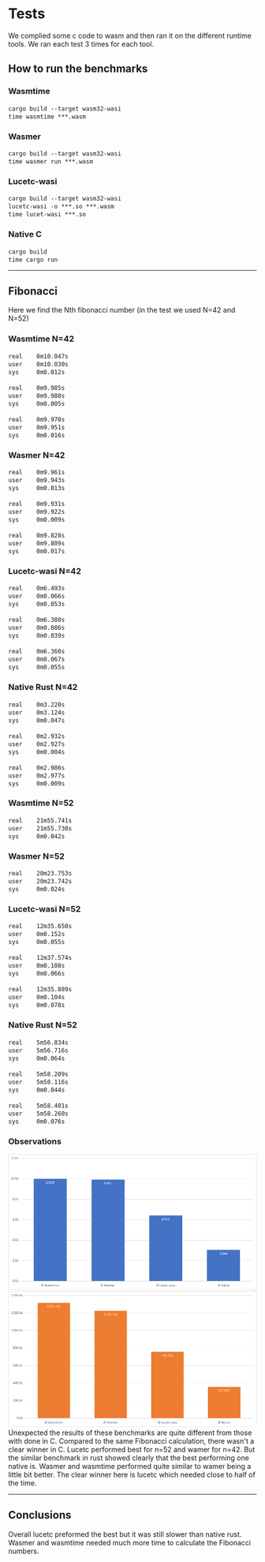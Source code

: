 # Tests
We complied some c code to wasm and then ran it on the different runtime tools. We ran each test 3 times for each tool.
## How to run the benchmarks
### Wasmtime
```shell
cargo build --target wasm32-wasi
time wasmtime ***.wasm
```
### Wasmer
```shell
cargo build --target wasm32-wasi
time wasmer run ***.wasm 
```
### Lucetc-wasi
```shell
cargo build --target wasm32-wasi
lucetc-wasi -o ***.so ***.wasm
time lucet-wasi ***.so
```
### Native C
```shell
cargo build
time cargo run
```

------
## Fibonacci
Here we find the Nth fibonacci number (in the test we used N=42 and N=52)
### Wasmtime N=42
```shell
real    0m10.047s
user    0m10.030s
sys     0m0.012s

real    0m9.985s
user    0m9.980s
sys     0m0.005s

real    0m9.970s
user    0m9.951s
sys     0m0.016s
```
### Wasmer N=42
```shell
real    0m9.961s
user    0m9.943s
sys     0m0.013s

real    0m9.931s
user    0m9.922s
sys     0m0.009s

real    0m9.828s
user    0m9.809s
sys     0m0.017s
```
### Lucetc-wasi N=42
```shell
real    0m6.493s
user    0m0.066s
sys     0m0.053s

real    0m6.380s
user    0m0.086s
sys     0m0.039s

real    0m6.360s
user    0m0.067s
sys     0m0.055s
```
### Native Rust N=42
```shell
real    0m3.220s
user    0m3.124s
sys     0m0.047s

real    0m2.932s
user    0m2.927s
sys     0m0.004s

real    0m2.986s
user    0m2.977s
sys     0m0.009s
```
### Wasmtime N=52
```shell
real    21m55.741s
user    21m55.730s
sys     0m0.042s
```
### Wasmer N=52
```shell
real    20m23.753s
user    20m23.742s
sys     0m0.024s
```
### Lucetc-wasi N=52
```shell
real    12m35.650s
user    0m0.152s
sys     0m0.055s

real    12m37.574s
user    0m0.108s
sys     0m0.066s

real    12m35.889s
user    0m0.104s
sys     0m0.078s
```
### Native Rust N=52
```shell
real    5m56.834s
user    5m56.716s
sys     0m0.064s

real    5m58.209s
user    5m58.116s
sys     0m0.044s

real    5m58.401s
user    5m58.260s
sys     0m0.076s
```
### Observations
![chart](/benchmarks/rust/charts/Fibonacci_42.png)
![chart](/benchmarks/rust/charts/Fibonacci_52.png)
Unexpected the results of these benchmarks are quite different from those with done in C. Compared to the same Fibonacci calculation, there wasn't a clear winner in C. Lucetc performed best for n=52 and wamer for n=42. But the similar benchmark in rust showed clearly that the best performing one native is. Wasmer and wasmtime performed quite similar to wamer being a little bit better. The clear winner here is lucetc which needed close to half of the time.

------
## Conclusions
Overall lucetc preformed the best but it was still slower than native rust. Wasmer and wasmtime needed much more time to calculate the Fibonacci numbers.
